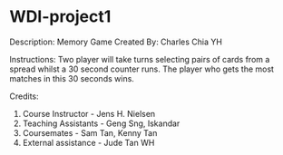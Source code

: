 # WDI-project1
Description: Memory Game
Created By: Charles Chia YH

Instructions:
Two player will take turns selecting pairs of cards from a spread whilst a 30 second counter runs. The player who gets the most matches in this 30 seconds wins.

Credits:
1) Course Instructor - Jens H. Nielsen
2) Teaching Assistants - Geng Sng, Iskandar
3) Coursemates - Sam Tan, Kenny Tan
4) External assistance - Jude Tan WH
